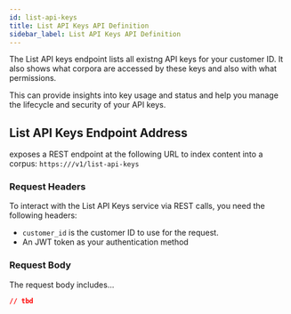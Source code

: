 ```yaml
---
id: list-api-keys
title: List API Keys API Definition
sidebar_label: List API Keys API Definition
---
```


The List API keys endpoint lists all existng API keys for your customer ID. 
It also shows what corpora are accessed by these keys and also with what permissions.

This can provide insights into key usage and status and help you
manage the lifecycle and security of your API keys.


## List API Keys Endpoint Address

<Config v="names.product"/> exposes a REST endpoint at the following URL
to index content into a corpus:
<code>https://<Config v="domains.rest.indexing"/>/v1/list-api-keys</code>

### Request Headers

To interact with the List API Keys service via REST calls, you need the following 
headers:

* `customer_id` is the customer ID to use for the request.
* An JWT token as your authentication method


### Request Body

The request body includes...

```json
// tbd

```